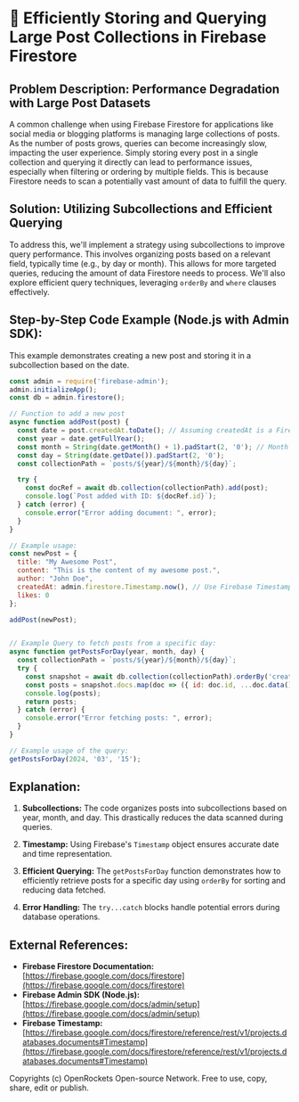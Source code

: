 # 🐞 Efficiently Storing and Querying Large Post Collections in Firebase Firestore


## Problem Description: Performance Degradation with Large Post Datasets

A common challenge when using Firebase Firestore for applications like social media or blogging platforms is managing large collections of posts.  As the number of posts grows, queries can become increasingly slow, impacting the user experience.  Simply storing every post in a single collection and querying it directly can lead to performance issues, especially when filtering or ordering by multiple fields.  This is because Firestore needs to scan a potentially vast amount of data to fulfill the query.

## Solution: Utilizing Subcollections and Efficient Querying

To address this, we'll implement a strategy using subcollections to improve query performance. This involves organizing posts based on a relevant field, typically time (e.g., by day or month).  This allows for more targeted queries, reducing the amount of data Firestore needs to process.  We'll also explore efficient query techniques, leveraging `orderBy` and `where` clauses effectively.

## Step-by-Step Code Example (Node.js with Admin SDK):

This example demonstrates creating a new post and storing it in a subcollection based on the date.

```javascript
const admin = require('firebase-admin');
admin.initializeApp();
const db = admin.firestore();

// Function to add a new post
async function addPost(post) {
  const date = post.createdAt.toDate(); // Assuming createdAt is a Firebase Timestamp
  const year = date.getFullYear();
  const month = String(date.getMonth() + 1).padStart(2, '0'); // Month is 0-indexed
  const day = String(date.getDate()).padStart(2, '0');
  const collectionPath = `posts/${year}/${month}/${day}`;

  try {
    const docRef = await db.collection(collectionPath).add(post);
    console.log(`Post added with ID: ${docRef.id}`);
  } catch (error) {
    console.error("Error adding document: ", error);
  }
}

// Example usage:
const newPost = {
  title: "My Awesome Post",
  content: "This is the content of my awesome post.",
  author: "John Doe",
  createdAt: admin.firestore.Timestamp.now(), // Use Firebase Timestamp for accurate time
  likes: 0
};

addPost(newPost);


// Example Query to fetch posts from a specific day:
async function getPostsForDay(year, month, day) {
  const collectionPath = `posts/${year}/${month}/${day}`;
  try {
    const snapshot = await db.collection(collectionPath).orderBy('createdAt', 'desc').get();
    const posts = snapshot.docs.map(doc => ({ id: doc.id, ...doc.data() }));
    console.log(posts);
    return posts;
  } catch (error) {
    console.error("Error fetching posts: ", error);
  }
}

// Example usage of the query:
getPostsForDay(2024, '03', '15');

```


## Explanation:

1. **Subcollections:** The code organizes posts into subcollections based on year, month, and day. This drastically reduces the data scanned during queries.

2. **Timestamp:** Using Firebase's `Timestamp` object ensures accurate date and time representation.

3. **Efficient Querying:** The `getPostsForDay` function demonstrates how to efficiently retrieve posts for a specific day using `orderBy` for sorting and reducing data fetched.

4. **Error Handling:**  The `try...catch` blocks handle potential errors during database operations.

## External References:

* **Firebase Firestore Documentation:** [https://firebase.google.com/docs/firestore](https://firebase.google.com/docs/firestore)
* **Firebase Admin SDK (Node.js):** [https://firebase.google.com/docs/admin/setup](https://firebase.google.com/docs/admin/setup)
* **Firebase Timestamp:** [https://firebase.google.com/docs/firestore/reference/rest/v1/projects.databases.documents#Timestamp](https://firebase.google.com/docs/firestore/reference/rest/v1/projects.databases.documents#Timestamp)


Copyrights (c) OpenRockets Open-source Network. Free to use, copy, share, edit or publish.

